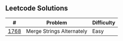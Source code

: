 ## Leetcode Solutions

#|Problem|Difficulty
-|-------|-----------
[1768](./_pages/1768_merge-strings-alternately.md)|Merge Strings Alternately|Easy
